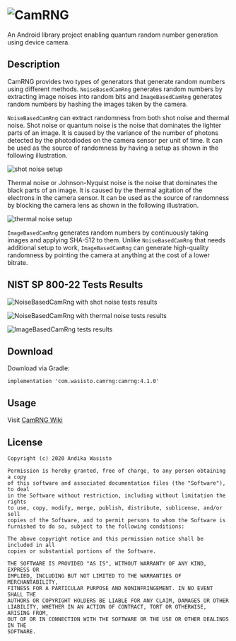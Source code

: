 ![CamRNG](https://i.imgur.com/3H8NW2B.png)
==========================================

An Android library project enabling quantum random number generation using device camera.

Description
-----------

CamRNG provides two types of generators that generate random numbers using different methods.
`NoiseBasedCamRng` generates random numbers by extracting image noises into random bits and
`ImageBasedCamRng` generates random numbers by hashing the images taken by the camera.

`NoiseBasedCamRng` can extract randomness from both shot noise and thermal noise. Shot noise or
quantum noise is the noise that dominates the lighter parts of an image. It is caused by the
variance of the number of photons detected by the photodiodes on the camera sensor per unit of time.
It can be used as the source of randomness by having a setup as shown in the following illustration.

![shot noise setup](https://i.imgur.com/9JEuNEC.png)

Thermal noise or Johnson-Nyquist noise is the noise that dominates the black parts of an image. It
is caused by the thermal agitation of the electrons in the camera sensor. It can be used as the
source of randomness by blocking the camera lens as shown in the following illustration.

![thermal noise setup](https://i.imgur.com/4xVSRR9.png)

`ImageBasedCamRng` generates random numbers by continuously taking images and applying SHA-512 to
them. Unlike `NoiseBasedCamRng` that needs additional setup to work, `ImageBasedCamRng` can generate
high-quality randomness by pointing the camera at anything at the cost of a lower bitrate.

NIST SP 800-22 Tests Results
----------------------------

![NoiseBasedCamRng with shot noise tests results](https://i.imgur.com/Qx78Uud.png)

![NoiseBasedCamRng with thermal noise tests results](https://i.imgur.com/q2rCA9x.png)

![ImageBasedCamRng tests results](https://i.imgur.com/sfC8YJH.png)

Download
--------

Download via Gradle:

    implementation 'com.wasisto.camrng:camrng:4.1.0'

Usage
-----

Visit [CamRNG Wiki](https://github.com/awasisto/camrng/wiki)

License
-------

    Copyright (c) 2020 Andika Wasisto

    Permission is hereby granted, free of charge, to any person obtaining a copy
    of this software and associated documentation files (the "Software"), to deal
    in the Software without restriction, including without limitation the rights
    to use, copy, modify, merge, publish, distribute, sublicense, and/or sell
    copies of the Software, and to permit persons to whom the Software is
    furnished to do so, subject to the following conditions:

    The above copyright notice and this permission notice shall be included in all
    copies or substantial portions of the Software.

    THE SOFTWARE IS PROVIDED "AS IS", WITHOUT WARRANTY OF ANY KIND, EXPRESS OR
    IMPLIED, INCLUDING BUT NOT LIMITED TO THE WARRANTIES OF MERCHANTABILITY,
    FITNESS FOR A PARTICULAR PURPOSE AND NONINFRINGEMENT. IN NO EVENT SHALL THE
    AUTHORS OR COPYRIGHT HOLDERS BE LIABLE FOR ANY CLAIM, DAMAGES OR OTHER
    LIABILITY, WHETHER IN AN ACTION OF CONTRACT, TORT OR OTHERWISE, ARISING FROM,
    OUT OF OR IN CONNECTION WITH THE SOFTWARE OR THE USE OR OTHER DEALINGS IN THE
    SOFTWARE.